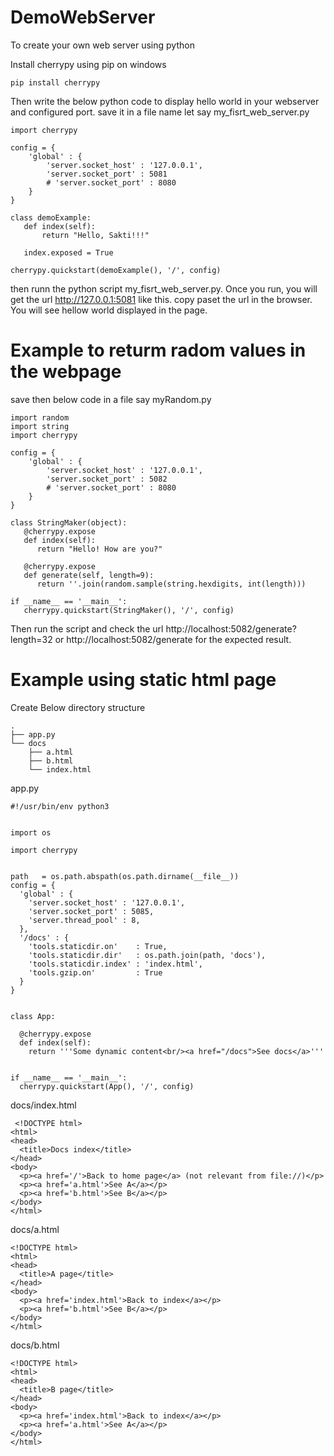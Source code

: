 # DemoWebServer
To create your own web server using python

Install cherrypy using pip on windows
```
pip install cherrypy
```

Then write the below python code to display hello world in your webserver and configured port.
save it in a file name let say my_fisrt_web_server.py

```
import cherrypy

config = {
    'global' : {
        'server.socket_host' : '127.0.0.1',
        'server.socket_port' : 5081
        # 'server.socket_port' : 8080
    }
}

class demoExample:
   def index(self):
       return "Hello, Sakti!!!"

   index.exposed = True

cherrypy.quickstart(demoExample(), '/', config)
```

then runn the python script my_fisrt_web_server.py. Once you run, you will get the url http://127.0.0.1:5081 like this.
copy paset the url in the browser. You will see hellow world displayed in the page.

# Example to returm radom values in the webpage

save then below code in a file say myRandom.py

```
import random
import string
import cherrypy

config = {
    'global' : {
        'server.socket_host' : '127.0.0.1',
        'server.socket_port' : 5082
        # 'server.socket_port' : 8080
    }
}

class StringMaker(object):
   @cherrypy.expose
   def index(self):
      return "Hello! How are you?"

   @cherrypy.expose
   def generate(self, length=9):
      return ''.join(random.sample(string.hexdigits, int(length)))

if __name__ == '__main__':
   cherrypy.quickstart(StringMaker(), '/', config)
```
Then run the script and check the url http://localhost:5082/generate?length=32 or http://localhost:5082/generate for the expected result.

# Example using static html page

Create Below directory structure
```
.
├── app.py
└── docs
    ├── a.html
    ├── b.html
    └── index.html
```
app.py
```
#!/usr/bin/env python3


import os

import cherrypy


path   = os.path.abspath(os.path.dirname(__file__))
config = {
  'global' : {
    'server.socket_host' : '127.0.0.1',
    'server.socket_port' : 5085,
    'server.thread_pool' : 8,
  },
  '/docs' : {
    'tools.staticdir.on'    : True,
    'tools.staticdir.dir'   : os.path.join(path, 'docs'),
    'tools.staticdir.index' : 'index.html',
    'tools.gzip.on'         : True
  }
}


class App:

  @cherrypy.expose
  def index(self):
    return '''Some dynamic content<br/><a href="/docs">See docs</a>'''


if __name__ == '__main__':
  cherrypy.quickstart(App(), '/', config)

```

docs/index.html
```
 <!DOCTYPE html>
<html>
<head>
  <title>Docs index</title>
</head>
<body>
  <p><a href='/'>Back to home page</a> (not relevant from file://)</p>
  <p><a href='a.html'>See A</a></p>
  <p><a href='b.html'>See B</a></p>
</body>
</html>
```

docs/a.html
```
<!DOCTYPE html>
<html>
<head>
  <title>A page</title>
</head>
<body>
  <p><a href='index.html'>Back to index</a></p>
  <p><a href='b.html'>See B</a></p>
</body>
</html>
```

docs/b.html
```
<!DOCTYPE html>
<html>
<head>
  <title>B page</title>
</head>
<body>
  <p><a href='index.html'>Back to index</a></p>
  <p><a href='a.html'>See A</a></p>
</body>
</html>
```
